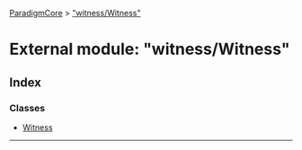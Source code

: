 [ParadigmCore](../README.md) > ["witness/Witness"](../modules/_witness_witness_.md)

# External module: "witness/Witness"

## Index

### Classes

* [Witness](../classes/_witness_witness_.witness.md)

---

